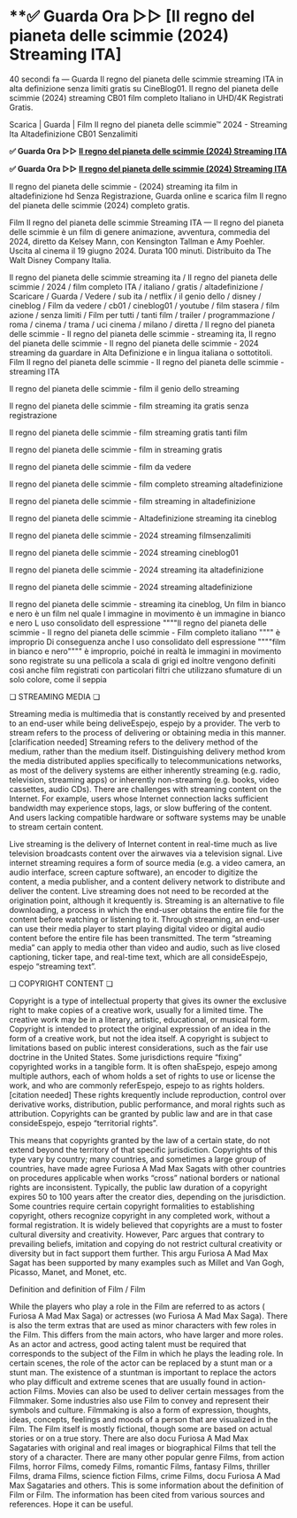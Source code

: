 # **✅ Guarda Ora ▷▷ [Il regno del pianeta delle scimmie (2024) Streaming ITA]

40 secondi fa — Guarda Il regno del pianeta delle scimmie streaming ITA in alta definizione senza limiti gratis su CineBlog01. Il regno del pianeta delle scimmie (2024) streaming CB01 film completo Italiano in UHD/4K Registrati Gratis.

Scarica | Guarda | Film Il regno del pianeta delle scimmie™ 2024 - Streaming Ita Altadefinizione CB01 Senzalimiti

**✅ Guarda Ora ▷▷ [Il regno del pianeta delle scimmie (2024) Streaming ITA](https://is.gd/OGmhaV)**

**✅ Guarda Ora ▷▷ [Il regno del pianeta delle scimmie (2024) Streaming ITA](https://is.gd/OGmhaV)**

Il regno del pianeta delle scimmie - (2024) streaming ita film in altadefinizione hd Senza Registrazione, Guarda online e scarica film Il regno del pianeta delle scimmie (2024) completo gratis.

Film Il regno del pianeta delle scimmie Streaming ITA — Il regno del pianeta delle scimmie è un film di genere animazione, avventura, commedia del 2024, diretto da Kelsey Mann, con Kensington Tallman e Amy Poehler. Uscita al cinema il 19 giugno 2024. Durata 100 minuti. Distribuito da The Walt Disney Company Italia.

Il regno del pianeta delle scimmie streaming ita / Il regno del pianeta delle scimmie / 2024 / film completo ITA / italiano / gratis / altadefinizione / Scaricare / Guarda / Vedere / sub ita / netflix / il genio dello / disney / cineblog / Film da vedere / cb01 / cineblog01 / youtube / film stasera / film azione / senza limiti / Film per tutti / tanti film / trailer / programmazione / roma / cinema / trama / uci cinema / milano / diretta / Il regno del pianeta delle scimmie - Il regno del pianeta delle scimmie - streaming ita, Il regno del pianeta delle scimmie - Il regno del pianeta delle scimmie - 2024 streaming da guardare in Alta Definizione e in lingua italiana o sottotitoli. Film Il regno del pianeta delle scimmie - Il regno del pianeta delle scimmie - streaming ITA

Il regno del pianeta delle scimmie - film il genio dello streaming

Il regno del pianeta delle scimmie - film streaming ita gratis senza registrazione

Il regno del pianeta delle scimmie - film streaming gratis tanti film

Il regno del pianeta delle scimmie - film in streaming gratis

Il regno del pianeta delle scimmie - film da vedere

Il regno del pianeta delle scimmie - film completo streaming altadefinizione

Il regno del pianeta delle scimmie - film streaming in altadefinizione

Il regno del pianeta delle scimmie - Altadefinizione streaming ita cineblog

Il regno del pianeta delle scimmie - 2024 streaming filmsenzalimiti

Il regno del pianeta delle scimmie - 2024 streaming cineblog01

Il regno del pianeta delle scimmie - 2024 streaming ita altadefinizione

Il regno del pianeta delle scimmie - 2024 streaming altadefinizione

Il regno del pianeta delle scimmie - streaming ita cineblog, Un film in bianco e nero è un film nel quale l immagine in movimento è un immagine in bianco e nero L uso consolidato dell espressione """"Il regno del pianeta delle scimmie - Il regno del pianeta delle scimmie - Film completo italiano """" è improprio Di conseguenza anche l uso consolidato dell espressione """"film in bianco e nero"""" è improprio, poiché in realtà le immagini in movimento sono registrate su una pellicola a scala di grigi ed inoltre vengono definiti così anche film registrati con particolari filtri che utilizzano sfumature di un solo colore, come il seppia

❏ STREAMING MEDIA ❏

Streaming media is multimedia that is constantly received by and presented to an end-user while being deliveEspejo, espejo by a provider. The verb to stream refers to the process of delivering or obtaining media in this manner.[clarification needed] Streaming refers to the delivery method of the medium, rather than the medium itself. Distinguishing delivery method krom the media distributed applies specifically to telecommunications networks, as most of the delivery systems are either inherently streaming (e.g. radio, television, streaming apps) or inherently non-streaming (e.g. books, video cassettes, audio CDs). There are challenges with streaming content on the Internet. For example, users whose Internet connection lacks sufficient bandwidth may experience stops, lags, or slow buffering of the content. And users lacking compatible hardware or software systems may be unable to stream certain content.

Live streaming is the delivery of Internet content in real-time much as live television broadcasts content over the airwaves via a television signal. Live internet streaming requires a form of source media (e.g. a video camera, an audio interface, screen capture software), an encoder to digitize the content, a media publisher, and a content delivery network to distribute and deliver the content. Live streaming does not need to be recorded at the origination point, although it krequently is. Streaming is an alternative to file downloading, a process in which the end-user obtains the entire file for the content before watching or listening to it. Through streaming, an end-user can use their media player to start playing digital video or digital audio content before the entire file has been transmitted. The term “streaming media” can apply to media other than video and audio, such as live closed captioning, ticker tape, and real-time text, which are all consideEspejo, espejo “streaming text”.

❏ COPYRIGHT CONTENT ❏

Copyright is a type of intellectual property that gives its owner the exclusive right to make copies of a creative work, usually for a limited time. The creative work may be in a literary, artistic, educational, or musical form. Copyright is intended to protect the original expression of an idea in the form of a creative work, but not the idea itself. A copyright is subject to limitations based on public interest considerations, such as the fair use doctrine in the United States. Some jurisdictions require “fixing” copyrighted works in a tangible form. It is often shaEspejo, espejo among multiple authors, each of whom holds a set of rights to use or license the work, and who are commonly referEspejo, espejo to as rights holders.[citation needed] These rights krequently include reproduction, control over derivative works, distribution, public performance, and moral rights such as attribution. Copyrights can be granted by public law and are in that case consideEspejo, espejo “territorial rights”.

This means that copyrights granted by the law of a certain state, do not extend beyond the territory of that specific jurisdiction. Copyrights of this type vary by country; many countries, and sometimes a large group of countries, have made agree Furiosa A Mad Max Sagats with other countries on procedures applicable when works “cross” national borders or national rights are inconsistent. Typically, the public law duration of a copyright expires 50 to 100 years after the creator dies, depending on the jurisdiction. Some countries require certain copyright formalities to establishing copyright, others recognize copyright in any completed work, without a formal registration. It is widely believed that copyrights are a must to foster cultural diversity and creativity. However, Parc argues that contrary to prevailing beliefs, imitation and copying do not restrict cultural creativity or diversity but in fact support them further. This argu Furiosa A Mad Max Sagat has been supported by many examples such as Millet and Van Gogh, Picasso, Manet, and Monet, etc.

Definition and definition of Film / Film

While the players who play a role in the Film are referred to as actors ( Furiosa A Mad Max Saga) or actresses (wo Furiosa A Mad Max Saga). There is also the term extras that are used as minor characters with few roles in the Film. This differs from the main actors, who have larger and more roles. As an actor and actress, good acting talent must be required that corresponds to the subject of the Film in which he plays the leading role. In certain scenes, the role of the actor can be replaced by a stunt man or a stunt man. The existence of a stuntman is important to replace the actors who play difficult and extreme scenes that are usually found in action-action Films. Movies can also be used to deliver certain messages from the Filmmaker. Some industries also use Film to convey and represent their symbols and culture. Filmmaking is also a form of expression, thoughts, ideas, concepts, feelings and moods of a person that are visualized in the Film. The Film itself is mostly fictional, though some are based on actual stories or on a true story. There are also docu Furiosa A Mad Max Sagataries with original and real images or biographical Films that tell the story of a character. There are many other popular genre Films, from action Films, horror Films, comedy Films, romantic Films, fantasy Films, thriller Films, drama Films, science fiction Films, crime Films, docu Furiosa A Mad Max Sagataries and others. This is some information about the definition of Film or Film. The information has been cited from various sources and references. Hope it can be useful.
